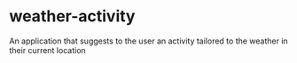 # weather-activity
An application that suggests to the user an activity tailored to the weather in their current location
